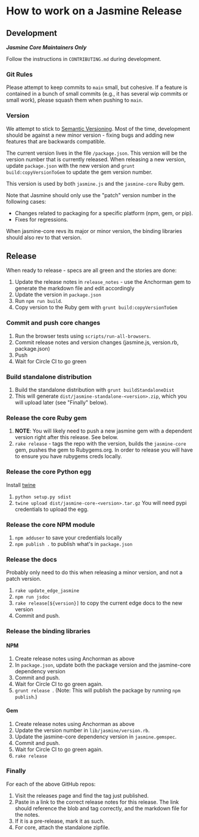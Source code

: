 # How to work on a Jasmine Release

## Development
___Jasmine Core Maintainers Only___

Follow the instructions in `CONTRIBUTING.md` during development.

### Git Rules

Please attempt to keep commits to `main` small, but cohesive. If a feature is contained in a bunch of small commits (e.g., it has several wip commits or small work), please squash them when pushing to `main`.

### Version

We attempt to stick to [Semantic Versioning](http://semver.org/). Most of the time, development should be against a new minor version - fixing bugs and adding new features that are backwards compatible.

The current version lives in the file `/package.json`. This version will be the version number that is currently released. When releasing a new version, update `package.json` with the new version and `grunt build:copyVersionToGem` to update the gem version number.

This version is used by both `jasmine.js` and the `jasmine-core` Ruby gem.

Note that Jasmine should only use the "patch" version number in the following cases:

* Changes related to packaging for a specific platform (npm, gem, or pip).
* Fixes for regressions.

When jasmine-core revs its major or minor version, the binding libraries should also rev to that version.

## Release

When ready to release - specs are all green and the stories are done:

1. Update the release notes in `release_notes` - use the Anchorman gem to generate the markdown file and edit accordingly
1. Update the version in `package.json`
1. Run `npm run build`.
1. Copy version to the Ruby gem with `grunt build:copyVersionToGem`

### Commit and push core changes

1. Run the browser tests using `scripts/run-all-browsers`.
1. Commit release notes and version changes (jasmine.js, version.rb, package.json)
1. Push
1. Wait for Circle CI to go green

### Build standalone distribution

1. Build the standalone distribution with `grunt buildStandaloneDist`
1. This will generate `dist/jasmine-standalone-<version>.zip`, which you will upload later (see "Finally" below).

### Release the core Ruby gem

1. __NOTE__: You will likely need to push a new jasmine gem with a dependent version right after this release. See below.
1. `rake release` - tags the repo with the version, builds the `jasmine-core` gem, pushes the gem to Rubygems.org. In order to release you will have to ensure you have rubygems creds locally.

### Release the core Python egg

Install [twine](https://github.com/pypa/twine)

1. `python setup.py sdist`
1. `twine upload dist/jasmine-core-<version>.tar.gz` You will need pypi credentials to upload the egg.

### Release the core NPM module

1. `npm adduser` to save your credentials locally
1. `npm publish .` to publish what's in `package.json`

### Release the docs

Probably only need to do this when releasing a minor version, and not a patch version.

1. `rake update_edge_jasmine`
1. `npm run jsdoc`
1. `rake release[${version}]` to copy the current edge docs to the new version
1. Commit and push.

### Release the binding libraries

#### NPM

1. Create release notes using Anchorman as above
1. In `package.json`, update both the package version and the jasmine-core dependency version
1. Commit and push.
1. Wait for Circle CI to go green again.
1. `grunt release `. (Note: This will publish the package by running `npm publish`.)

#### Gem

1. Create release notes using Anchorman as above
1. Update the version number in `lib/jasmine/version.rb`.
1. Update the jasmine-core dependency version in `jasmine.gemspec`.
1. Commit and push.
1. Wait for Circle CI to go green again.
1. `rake release`

### Finally

For each of the above GitHub repos:
1. Visit the releases page and find the tag just published.
1. Paste in a link to the correct release notes for this release. The link should reference the blob and tag correctly, and the markdown file for the notes.
1. If it is a pre-release, mark it as such.
1. For core, attach the standalone zipfile.

